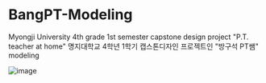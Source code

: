# BangPT-Modeling
Myongji University 4th grade 1st semester capstone design project "P.T. teacher at home" 명지대학교 4학년 1학기 캡스톤디자인 프로젝트인 "방구석 PT쌤" modeling


![image](https://github.com/Kimeunseong/BangPT-Modeling/assets/111672496/0252d3b2-c4ea-4a04-bb58-95bb5337c684)
